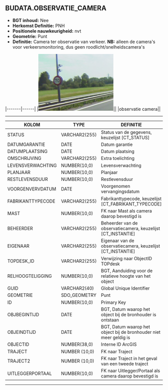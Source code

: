 ﻿## BUDATA.OBSERVATIE_CAMERA


* __BGT inhoud:__ Nee
* __Herkomst Definitie:__ PNH
* __Positionele nauwkeurigheid:__ nvt
* __Geometrie:__ Punt
* __Definitie:__ Camera ter observatie van verkeer. __NB:__ alleen de camera's voor verkeersmonitoring, dus geen roodlicht/snelheidscamera's



|-------|------|
|![observatie camera](observatie_camera.png)||
|observatie camera||

***

|KOLOM                           	|TYPE          	|DEFINITIE|
|------                          	|----          	|-----    |
|STATUS                          	|VARCHAR2(255) 	|Status van de gegevens, keuzelijst [CT_STATUS]|
|DATUMGARANTIE                   	|DATE          	|Datum garantie|
|DATUMPLAATSING                  	|DATE          	|Datum plaatsing|
|OMSCHRIJVING                    	|VARCHAR2(255) 	|Extra toelichting|
|LEVENSVERWACHTING               	|NUMBER(10,0)  	|Levensverwachting|
|PLANJAAR                        	|NUMBER(10,0)  	|Planjaar|
|RESTLEVENSDUUR                  	|NUMBER(10,0)  	|Restlevensduur|
|VOORGENVERVDATUM                	|DATE          	|Voorgenomen vervangingsdatum|
|FABRIKANTTYPECODE               	|VARCHAR2(255) 	|Fabrikanttypecode, keuzelijst [CT_FABRIKANT_TYPECODE]|
|MAST                            	|NUMBER(10,0)  	|FK naar Mast als camera daarop bevestigd is|
|BEHEERDER                       	|VARCHAR2(255) 	|Beheerder van de observatiecamera, keuzelijst [CT_INSTANTIE]|
|EIGENAAR                        	|VARCHAR2(255) 	|Eigenaar van de observatiecamera, keuzelijst [CT_INSTANTIE]|
|TOPDESK_ID							|VARCHAR2(255) 	|Verwijzing naar ObjectID TOPdesk|
|RELHOOGTELIGGING                	|NUMBER(10,0)  	|BGT, Aanduiding voor de relatieve hoogte van het object|
|GUID                            	|VARCHAR2(40)  	|Global Unique Identifier|
|GEOMETRIE                       	|SDO_GEOMETRY  	|Punt|
|ID                              	|NUMBER(10,0)  	|Primary Key|
|OBJBEGINTIJD                    	|DATE          	|BGT, Datum waarop het object bij de bronhouder is ontstaan|
|OBJEINDTIJD                     	|DATE          	|BGT, Datum waarop het object bij de bronhouder niet meer geldig is|
|OBJECTID                        	|NUMBER(38,0)   |Interne ID ArcGIS|
|TRAJECT							|NUMBER (10,0)	|FK naar Traject|
|TRAJECT2							|NUMBER (10,0)	|FK naar Traject in het geval van een tweede traject|
|UITLEGGERPORTAAL                	|NUMBER(10,0)  	|FK naar Uitlegger/Portaal als camera daarop bevestigd is|

***


